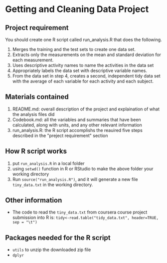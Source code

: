 Getting and Cleaning Data Project
===============
Project requirement
--------------
You should create one R script called run_analysis.R that does the following. 
1. Merges the training and the test sets to create one data set.
2. Extracts only the measurements on the mean and standard deviation for each measurement. 
3. Uses descriptive activity names to name the activities in the data set
4. Appropriately labels the data set with descriptive variable names. 
5. From the data set in step 4, creates a second, independent tidy data set with the average of each variable for each activity and each subject.

Materials contained
--------------
1. README.md: overall description of the project and explaination of what the analysis files did
2. Codebook.md: all the variables and summaries that have been calculated, along with units, and any other relevant information
3. run_analysis.R: the R script accomplishs the reauired five steps described in the "preject requirement" section

How R script works
--------------
1. put `run_analysis.R` in a local folder
2. using `setwd()` function in R or RStudio to make the above folder your working directory
3. Run `source("run_analysis.R")`, and it will generate a new file `tiny_data.txt` in the working directory.

Other information
---------------
* The code to read the `tiny_data.txt` from coursera course project submission into R is:
`tidy<-read.table("tidy_data.txt", header=TRUE, sep = "\t")`

Packages needed for the R script
--------------
* `utils` to unzip the downloaded zip file
* `dplyr` 
